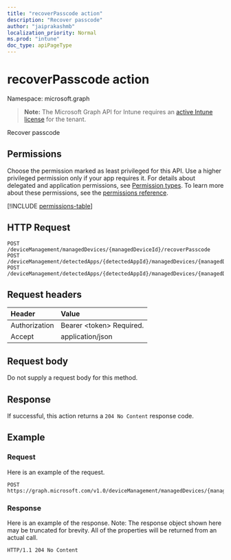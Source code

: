 ```yaml
---
title: "recoverPasscode action"
description: "Recover passcode"
author: "jaiprakashmb"
localization_priority: Normal
ms.prod: "intune"
doc_type: apiPageType
---
```


# recoverPasscode action

Namespace: microsoft.graph

> **Note:** The Microsoft Graph API for Intune requires an [active Intune license](https://go.microsoft.com/fwlink/?linkid=839381) for the tenant.

Recover passcode

## Permissions
Choose the permission marked as least privileged for this API. Use a higher privileged permission only if your app requires it. For details about delegated and application permissions, see [Permission types](/graph/permissions-overview#permission-types). To learn more about these permissions, see the [permissions reference](/graph/permissions-reference).

<!-- { "blockType": "permissions", "name": "intune_devices_manageddevice_recoverpasscode" } -->
[!INCLUDE [permissions-table](../includes/permissions/intune-devices-manageddevice-recoverpasscode-permissions.md)]

## HTTP Request
<!-- {
  "blockType": "ignored"
}
-->
``` http
POST /deviceManagement/managedDevices/{managedDeviceId}/recoverPasscode
POST /deviceManagement/detectedApps/{detectedAppId}/managedDevices/{managedDeviceId}/recoverPasscode
POST /deviceManagement/detectedApps/{detectedAppId}/managedDevices/{managedDeviceId}/users/{userId}/managedDevices/{managedDeviceId}/recoverPasscode
```

## Request headers
|Header|Value|
|:---|:---|
|Authorization|Bearer &lt;token&gt; Required.|
|Accept|application/json|

## Request body
Do not supply a request body for this method.

## Response
If successful, this action returns a `204 No Content` response code.

## Example

### Request
Here is an example of the request.
``` http
POST https://graph.microsoft.com/v1.0/deviceManagement/managedDevices/{managedDeviceId}/recoverPasscode
```

### Response
Here is an example of the response. Note: The response object shown here may be truncated for brevity. All of the properties will be returned from an actual call.
``` http
HTTP/1.1 204 No Content
```
